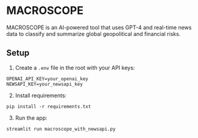 # MACROSCOPE

MACROSCOPE is an AI-powered tool that uses GPT-4 and real-time news data to classify and summarize global geopolitical and financial risks.

## Setup

1. Create a `.env` file in the root with your API keys:
```
OPENAI_API_KEY=your_openai_key
NEWSAPI_KEY=your_newsapi_key
```

2. Install requirements:
```
pip install -r requirements.txt
```

3. Run the app:
```
streamlit run macroscope_with_newsapi.py
```
